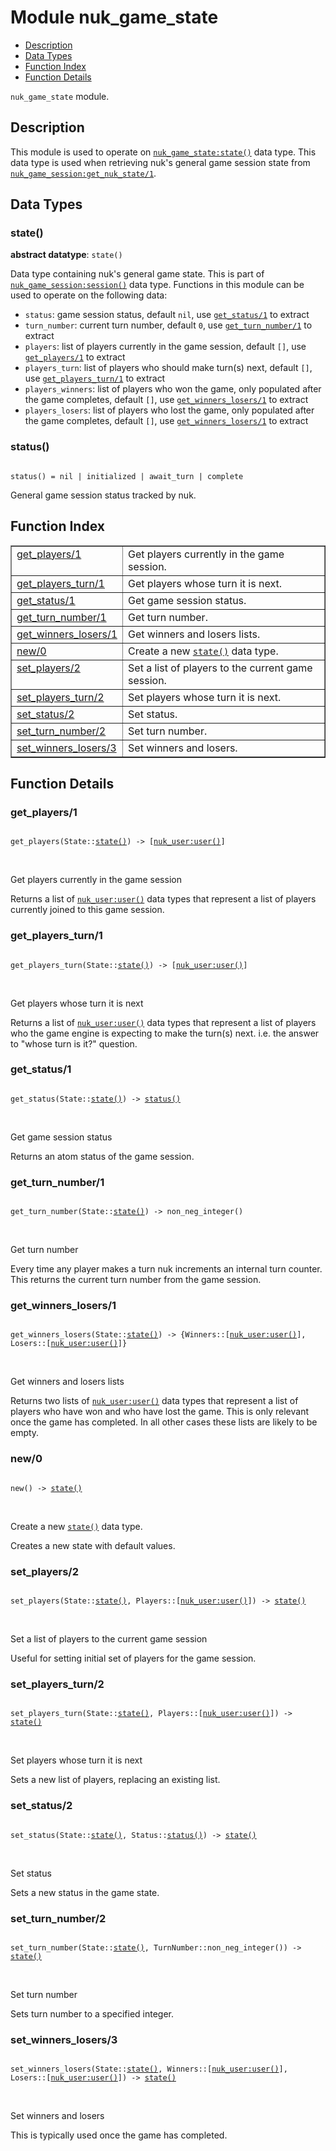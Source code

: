 

# Module nuk_game_state #
* [Description](#description)
* [Data Types](#types)
* [Function Index](#index)
* [Function Details](#functions)

`nuk_game_state` module.

<a name="description"></a>

## Description ##
This module is used to operate on [`nuk_game_state:state()`](nuk_game_state.md#type-state) data type.
This data type is used when retrieving nuk's general game session state from
[`nuk_game_session:get_nuk_state/1`](nuk_game_session.md#get_nuk_state-1).
<a name="types"></a>

## Data Types ##




### <a name="type-state">state()</a> ###


__abstract datatype__: `state()`

 Data type containing nuk's general game state. This is part of
[`nuk_game_session:session()`](nuk_game_session.md#type-session) data type. Functions in this module can
be used to operate on the following data:
- `status`: game session status, default `nil`, use [`get_status/1`](#get_status-1) to
extract
- `turn_number`: current turn number, default `0`, use
[`get_turn_number/1`](#get_turn_number-1) to extract
- `players`: list of players currently in the game session, default `[]`,
use [`get_players/1`](#get_players-1) to extract
- `players_turn`: list of players who should make turn(s) next,
default `[]`, use [`get_players_turn/1`](#get_players_turn-1) to extract
- `players_winners`: list of players who won the game, only populated
after the game completes, default `[]`, use [`get_winners_losers/1`](#get_winners_losers-1)
to extract
- `players_losers`: list of players who lost the game, only populated
after the game completes, default `[]`, use [`get_winners_losers/1`](#get_winners_losers-1)
to extract



### <a name="type-status">status()</a> ###


<pre><code>
status() = nil | initialized | await_turn | complete
</code></pre>

 General game session status tracked by nuk.

<a name="index"></a>

## Function Index ##


<table width="100%" border="1" cellspacing="0" cellpadding="2" summary="function index"><tr><td valign="top"><a href="#get_players-1">get_players/1</a></td><td>Get players currently in the game session.</td></tr><tr><td valign="top"><a href="#get_players_turn-1">get_players_turn/1</a></td><td>Get players whose turn it is next.</td></tr><tr><td valign="top"><a href="#get_status-1">get_status/1</a></td><td>Get game session status.</td></tr><tr><td valign="top"><a href="#get_turn_number-1">get_turn_number/1</a></td><td>Get turn number.</td></tr><tr><td valign="top"><a href="#get_winners_losers-1">get_winners_losers/1</a></td><td>Get winners and losers lists.</td></tr><tr><td valign="top"><a href="#new-0">new/0</a></td><td>Create a new <a href="#type-state"><code>state()</code></a> data type.</td></tr><tr><td valign="top"><a href="#set_players-2">set_players/2</a></td><td>Set a list of players to the current game session.</td></tr><tr><td valign="top"><a href="#set_players_turn-2">set_players_turn/2</a></td><td>Set players whose turn it is next.</td></tr><tr><td valign="top"><a href="#set_status-2">set_status/2</a></td><td>Set status.</td></tr><tr><td valign="top"><a href="#set_turn_number-2">set_turn_number/2</a></td><td>Set turn number.</td></tr><tr><td valign="top"><a href="#set_winners_losers-3">set_winners_losers/3</a></td><td>Set winners and losers.</td></tr></table>


<a name="functions"></a>

## Function Details ##

<a name="get_players-1"></a>

### get_players/1 ###

<pre><code>
get_players(State::<a href="#type-state">state()</a>) -&gt; [<a href="nuk_user.md#type-user">nuk_user:user()</a>]
</code></pre>
<br />

Get players currently in the game session

Returns a list of [`nuk_user:user()`](nuk_user.md#type-user) data types that represent a list
of players currently joined to this game session.

<a name="get_players_turn-1"></a>

### get_players_turn/1 ###

<pre><code>
get_players_turn(State::<a href="#type-state">state()</a>) -&gt; [<a href="nuk_user.md#type-user">nuk_user:user()</a>]
</code></pre>
<br />

Get players whose turn it is next

Returns a list of [`nuk_user:user()`](nuk_user.md#type-user) data types that represent a list
of players who the game engine is expecting to make the turn(s) next. i.e.
the answer to "whose turn is it?" question.

<a name="get_status-1"></a>

### get_status/1 ###

<pre><code>
get_status(State::<a href="#type-state">state()</a>) -&gt; <a href="#type-status">status()</a>
</code></pre>
<br />

Get game session status

Returns an atom status of the game session.

<a name="get_turn_number-1"></a>

### get_turn_number/1 ###

<pre><code>
get_turn_number(State::<a href="#type-state">state()</a>) -&gt; non_neg_integer()
</code></pre>
<br />

Get turn number

Every time any player makes a turn nuk increments an internal turn counter.
This returns the current turn number from the game session.

<a name="get_winners_losers-1"></a>

### get_winners_losers/1 ###

<pre><code>
get_winners_losers(State::<a href="#type-state">state()</a>) -&gt; {Winners::[<a href="nuk_user.md#type-user">nuk_user:user()</a>], Losers::[<a href="nuk_user.md#type-user">nuk_user:user()</a>]}
</code></pre>
<br />

Get winners and losers lists

Returns two lists of [`nuk_user:user()`](nuk_user.md#type-user) data types that represent a
list of players who have won and who have lost the game. This is only
relevant once the game has completed. In all other cases these lists are
likely to be empty.

<a name="new-0"></a>

### new/0 ###

<pre><code>
new() -&gt; <a href="#type-state">state()</a>
</code></pre>
<br />

Create a new [`state()`](#type-state) data type.

Creates a new state with default values.

<a name="set_players-2"></a>

### set_players/2 ###

<pre><code>
set_players(State::<a href="#type-state">state()</a>, Players::[<a href="nuk_user.md#type-user">nuk_user:user()</a>]) -&gt; <a href="#type-state">state()</a>
</code></pre>
<br />

Set a list of players to the current game session

Useful for setting initial set of players for the game session.

<a name="set_players_turn-2"></a>

### set_players_turn/2 ###

<pre><code>
set_players_turn(State::<a href="#type-state">state()</a>, Players::[<a href="nuk_user.md#type-user">nuk_user:user()</a>]) -&gt; <a href="#type-state">state()</a>
</code></pre>
<br />

Set players whose turn it is next

Sets a new list of players, replacing an existing list.

<a name="set_status-2"></a>

### set_status/2 ###

<pre><code>
set_status(State::<a href="#type-state">state()</a>, Status::<a href="#type-status">status()</a>) -&gt; <a href="#type-state">state()</a>
</code></pre>
<br />

Set status

Sets a new status in the game state.

<a name="set_turn_number-2"></a>

### set_turn_number/2 ###

<pre><code>
set_turn_number(State::<a href="#type-state">state()</a>, TurnNumber::non_neg_integer()) -&gt; <a href="#type-state">state()</a>
</code></pre>
<br />

Set turn number

Sets turn number to a specified integer.

<a name="set_winners_losers-3"></a>

### set_winners_losers/3 ###

<pre><code>
set_winners_losers(State::<a href="#type-state">state()</a>, Winners::[<a href="nuk_user.md#type-user">nuk_user:user()</a>], Losers::[<a href="nuk_user.md#type-user">nuk_user:user()</a>]) -&gt; <a href="#type-state">state()</a>
</code></pre>
<br />

Set winners and losers

This is typically used once the game has completed.

